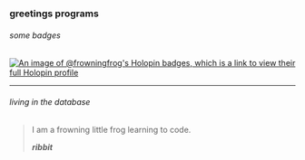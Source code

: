 ### greetings programs

###### some badges
[![An image of @frowningfrog's Holopin badges, which is a link to view their full Holopin profile](https://holopin.me/frowningfrog)](https://holopin.io/@frowningfrog)

------

###### living in the database
> I am a frowning little frog learning to code.   
>
> ***ribbit***
